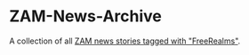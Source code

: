 # ZAM-News-Archive

A collection of all [ZAM news stories tagged with "FreeRealms"](https://fr.zam.com/news/tags/FreeRealms).
